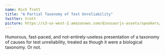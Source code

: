 ```yaml
---
name: Rich Trott
title: "A Partial Taxonomy of Test Unreliability"
twitter: trott
picture: https://s3-us-west-2.amazonaws.com/dinosaurjs-assets/speakers/trott.jpg
---
```


Humorous, fast-paced, and not-entirely-useless presentation of a taxonomy of causes for test unreliability, treated as though it were a biological taxonomy. Or not.